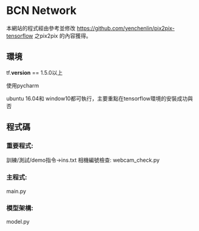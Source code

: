 # BCN Network
本網站的程式經由參考並修改 https://github.com/yenchenlin/pix2pix-tensorflow 之pix2pix 的內容獲得。
## 環境
tf.__version__ == 1.5.0以上

使用pycharm

ubuntu 16.04和 window10都可執行，主要重點在tensorflow環境的安裝成功與否
## 程式碼
### 重要程式:
訓練/測試/demo指令->ins.txt
相機編號檢查:
webcam_check.py
### 主程式:
main.py
### 模型架構:
model.py

